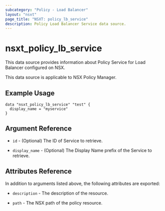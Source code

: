 ```yaml
---
subcategory: "Policy - Load Balancer"
layout: "nsxt"
page_title: "NSXT: policy_lb_service"
description: Policy Load Balancer Service data source.
---
```


# nsxt_policy_lb_service

This data source provides information about Policy Service for Load Balancer configured on NSX.

This data source is applicable to NSX Policy Manager.

## Example Usage

```hcl
data "nsxt_policy_lb_service" "test" {
  display_name = "myservice"
}
```

## Argument Reference

* `id` - (Optional) The ID of Service to retrieve.

* `display_name` - (Optional) The Display Name prefix of the Service to retrieve.

## Attributes Reference

In addition to arguments listed above, the following attributes are exported:

* `description` - The description of the resource.

* `path` - The NSX path of the policy resource.
